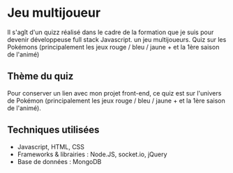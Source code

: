 # Jeu multijoueur

Il s'agît d'un quizz réalisé dans le cadre de la formation que je suis pour devenir développeuse full stack Javascript. un jeu multijoueurs. Quiz sur les Pokémons (principalement les jeux rouge / bleu / jaune + et la 1ère saison de l'animé)

## Thème du quiz

Pour conserver un lien avec mon projet front-end, ce quiz est sur l'univers de Pokémon (principalement les jeux rouge / bleu / jaune + et la 1ère saison de l'animé).

## Techniques utilisées

 - Javascript, HTML, CSS
 - Frameworks & librairies : Node.JS, socket.io, jQuery
 - Base de données : MongoDB